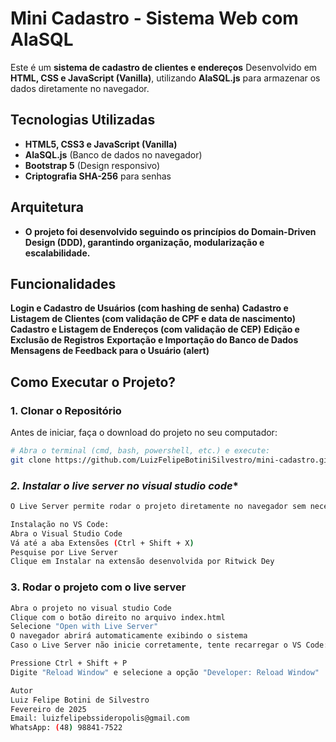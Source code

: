 # Mini Cadastro - Sistema Web com AlaSQL

Este é um **sistema de cadastro de clientes e endereços** 
Desenvolvido em **HTML, CSS e JavaScript (Vanilla)**, utilizando **AlaSQL.js** para armazenar os dados diretamente no navegador.

## Tecnologias Utilizadas
- **HTML5, CSS3 e JavaScript (Vanilla)**
- **AlaSQL.js** (Banco de dados no navegador)
- **Bootstrap 5** (Design responsivo)
- **Criptografia SHA-256** para senhas

## Arquitetura
- **O projeto foi desenvolvido seguindo os princípios do Domain-Driven Design (DDD), garantindo organização, modularização e escalabilidade.**

## Funcionalidades
**Login e Cadastro de Usuários (com hashing de senha)**
**Cadastro e Listagem de Clientes (com validação de CPF e data de nascimento)**
**Cadastro e Listagem de Endereços (com validação de CEP)**
**Edição e Exclusão de Registros**
**Exportação e Importação do Banco de Dados**
**Mensagens de Feedback para o Usuário (alert)** 

## Como Executar o Projeto?  

### **1. Clonar o Repositório**  
Antes de iniciar, faça o download do projeto no seu computador:  

```sh
# Abra o terminal (cmd, bash, powershell, etc.) e execute:
git clone https://github.com/LuizFelipeBotiniSilvestro/mini-cadastro.git

```

### *2. Instalar o live server no visual studio code**  

```sh
O Live Server permite rodar o projeto diretamente no navegador sem necessidade de configuração manual.

Instalação no VS Code:
Abra o Visual Studio Code
Vá até a aba Extensões (Ctrl + Shift + X)
Pesquise por Live Server
Clique em Instalar na extensão desenvolvida por Ritwick Dey

```

### **3. Rodar o projeto com o live server**  

```sh
Abra o projeto no visual studio Code
Clique com o botão direito no arquivo index.html
Selecione "Open with Live Server"
O navegador abrirá automaticamente exibindo o sistema
Caso o Live Server não inicie corretamente, tente recarregar o VS Code:

Pressione Ctrl + Shift + P
Digite "Reload Window" e selecione a opção "Developer: Reload Window"

```

```sh
Autor
Luiz Felipe Botini de Silvestro
Fevereiro de 2025
Email: luizfelipebssideropolis@gmail.com
WhatsApp: (48) 98841-7522

```